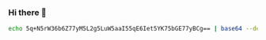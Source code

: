 ### Hi there 👋

```bash
echo 5q+N5rW36b6Z77yM5L2g5LuW5aaI55qE6Iet5YK75bGE77yBCg== | base64 --decode
```
